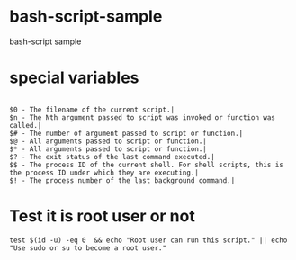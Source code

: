 # bash-script-sample
bash-script sample

# special variables
````

$0 - The filename of the current script.|
$n - The Nth argument passed to script was invoked or function was called.|
$# - The number of argument passed to script or function.|
$@ - All arguments passed to script or function.|
$* - All arguments passed to script or function.|
$? - The exit status of the last command executed.|
$$ - The process ID of the current shell. For shell scripts, this is the process ID under which they are executing.|
$! - The process number of the last background command.|
````
# Test it is root user or not
````
test $(id -u) -eq 0  && echo "Root user can run this script." || echo "Use sudo or su to become a root user."
````
